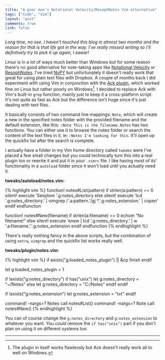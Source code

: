 ```yaml
---
title: "A poor man's Notational Velocity/ResophNotes Vim alternative"
tags: ["Code", "Vim"]
layout: "post"
comments: true
link: false
---
```


*Long time, no see. I haven't touched this blog in almost two months and the
reason for that is that life got in the way. I've really missed writing so I'll
defintively try to pick it up again, I swear!*

Linux is in a lot of ways much better than Windows but for some reason there's
no good alternative for note-taking apps like [Notational
Velocity](http://notational.net/) or
[ResophNotes](http://www.resoph.com/ResophNotes/Welcome.html). I've tried
[NvPY](https://github.com/cpbotha/nvpy) but unfortunately it doesn't really work
that great for using plain text files with Dropbox. A couple of months back
I did experiment with using Vim in conjunction with the [Ack
plugin](https://github.com/mileszs/ack.vim), which worked fine on Linux but
rather poorly on Windows[^20130729-1]. I decided to replace Ack with Vim's
built-in `grep` function, mainly just to keep it a cross-platform script. It's
not quite as fast as Ack but the difference isn't huge since it's just dealing
with text files.

It basically consists of two command line mappings: `Note`, which will create
a new in the specified notes folder with the provided filename and the default
extension, like this: `:Note This is the filename`. `Notes` has two functions.
You can either use it to browse the notes folder or search the content of the
text files in it, ie: `:Notes I'm looking for this`. It'll open up the quickfix
list after the search is complete.

I actually have a folder in my Vim home directory called `tweaks` were I've
placed a few small changes but you could technically turn this into a real
plugin too or rewrite it and put it in your `.vimrc` file. I like having most of
its' functionality in a `autoload` folder since it won't load until you actually
need it.

**tweaks/autoload/notes.vim:**

{% highlight vim %}
function! notes#List(pattern)
  if strlen(a:pattern) == 0
    silent! execute 'Sexplore '.g:notes_directory
  else
    silent! execute 'lcd '.g:notes_directory.' | vimgrep /'.a:pattern.'/gj
    *.'.g:notes_extension.' | copen'
  endif
endfunction

function! notes#New(filename)
  if strlen(a:filename) == 0
    echom "No filename!"
  else
    silent! execute 'enew | lcd '.g:notes_directory.'
    | w '.a:filename.'.'.g:notes_extension
  endif
endfunction
{% endhighlight %}

There's really nothing fancy in the above scripts, but the combination of using
`netrw`, `vimgrep` and the quickfix list works really well.

**tweaks/plugin/notes.vim**:

{% highlight vim %}
if exists("g:loaded_notes_plugin") || &cp
  finish
endif

let g:loaded_notes_plugin = 1

if !exists("g:notes_directory")
  if has("unix")
    let g:notes_directory = "~/Notes"
  else
    let g:notes_directory = "C:/Notes"
  endif
endif

if !exists("g:notes_extension")
  let g:notes_extension = "txt"
endif

command! -nargs=? Notes call notes#List(<q-args>)
command! -nargs=? Note call notes#New(<q-args>)
{% endhighlight %}

You can of course change the `g:notes_directory` and `g:notes_extension` to
whatever you want. You could remove the `if has("unix")` part if you don't plan
on using it on different systems too.

* * *

[^20130729-1]: The plugin in itself works flawlessly but Ack doesn't really work all to well on Windows.
